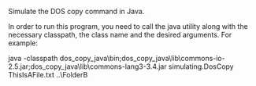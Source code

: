 
Simulate the DOS copy command in Java.

In order to run this program, you need to call the java utility along with the necessary classpath, the class name and the desired arguments.
For example:

java -classpath dos_copy_java\bin;dos_copy_java\lib\commons-io-2.5.jar;dos_copy_java\lib\commons-lang3-3.4.jar simulating.DosCopy ThisIsAFile.txt ..\FolderB